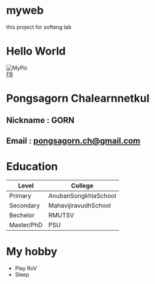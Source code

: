 # myweb
this project for softeng lab
# Hello World
![MyPic](images/myPhoto.jpg)\
[FB](https://www.facebook.com/fastalways)
# Pongsagorn Chalearnnetkul
## Nickname : GORN
## Email : pongsagorn.ch@gmail.com
# Education
| Level | College |
| --------- | ---------- |
|   Primary   |    AnubanSongkhlaSchool   |
|   Secondary   |    MahavijiravudhSchool   |
|   Bechelor   |   RMUTSV    |
|   Master/PhD   |    PSU   |
# My hobby
* Play RoV
* Sleep
